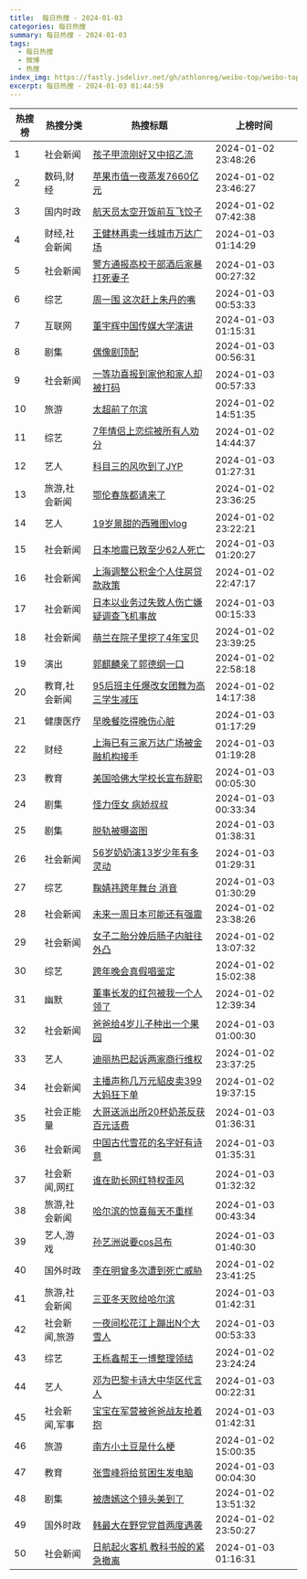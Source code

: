 ```yaml
---
title:  每日热搜 - 2024-01-03
categories: 每日热搜
summary: 每日热搜 - 2024-01-03
tags:
  - 每日热搜
  - 微博
  - 热搜
index_img: https://fastly.jsdelivr.net/gh/athlonreg/weibo-top/weibo-top.jpeg
excerpt: 每日热搜 - 2024-01-03 01:44:59
---
```


| 热搜榜 | 热搜分类 | 热搜标题 | 上榜时间 |
| --- | --- | --- | --- |
| 1 | 社会新闻 | [孩子甲流刚好又中招乙流](https://s.weibo.com/weibo%3Fq%3D%2523%E5%AD%A9%E5%AD%90%E7%94%B2%E6%B5%81%E5%88%9A%E5%A5%BD%E5%8F%88%E4%B8%AD%E6%8B%9B%E4%B9%99%E6%B5%81%2523) | 2024-01-02 23:48:26 | 
| 2 | 数码,财经 | [苹果市值一夜蒸发7660亿元](https://s.weibo.com/weibo%3Fq%3D%2523%E8%8B%B9%E6%9E%9C%E5%B8%82%E5%80%BC%E4%B8%80%E5%A4%9C%E8%92%B8%E5%8F%917660%E4%BA%BF%E5%85%83%2523) | 2024-01-02 23:46:27 | 
| 3 | 国内时政 | [航天员太空开饭前互飞饺子](https://s.weibo.com/weibo%3Fq%3D%2523%E8%88%AA%E5%A4%A9%E5%91%98%E5%A4%AA%E7%A9%BA%E5%BC%80%E9%A5%AD%E5%89%8D%E4%BA%92%E9%A3%9E%E9%A5%BA%E5%AD%90%2523) | 2024-01-02 07:42:38 | 
| 4 | 财经,社会新闻 | [王健林再卖一线城市万达广场](https://s.weibo.com/weibo%3Fq%3D%2523%E7%8E%8B%E5%81%A5%E6%9E%97%E5%86%8D%E5%8D%96%E4%B8%80%E7%BA%BF%E5%9F%8E%E5%B8%82%E4%B8%87%E8%BE%BE%E5%B9%BF%E5%9C%BA%2523) | 2024-01-03 01:14:29 | 
| 5 | 社会新闻 | [警方通报高校干部酒后家暴打死妻子](https://s.weibo.com/weibo%3Fq%3D%2523%E8%AD%A6%E6%96%B9%E9%80%9A%E6%8A%A5%E9%AB%98%E6%A0%A1%E5%B9%B2%E9%83%A8%E9%85%92%E5%90%8E%E5%AE%B6%E6%9A%B4%E6%89%93%E6%AD%BB%E5%A6%BB%E5%AD%90%2523) | 2024-01-03 00:27:32 | 
| 6 | 综艺 | [周一围 这次赶上朱丹的嘴](https://s.weibo.com/weibo%3Fq%3D%2523%E5%91%A8%E4%B8%80%E5%9B%B4%20%E8%BF%99%E6%AC%A1%E8%B5%B6%E4%B8%8A%E6%9C%B1%E4%B8%B9%E7%9A%84%E5%98%B4%2523) | 2024-01-03 00:53:33 | 
| 7 | 互联网 | [董宇辉中国传媒大学演讲](https://s.weibo.com/weibo%3Fq%3D%2523%E8%91%A3%E5%AE%87%E8%BE%89%E4%B8%AD%E5%9B%BD%E4%BC%A0%E5%AA%92%E5%A4%A7%E5%AD%A6%E6%BC%94%E8%AE%B2%2523) | 2024-01-03 01:15:31 | 
| 8 | 剧集 | [偶像剧顶配](https://s.weibo.com/weibo%3Fq%3D%2523%E5%81%B6%E5%83%8F%E5%89%A7%E9%A1%B6%E9%85%8D%2523) | 2024-01-03 00:56:31 | 
| 9 | 社会新闻 | [一等功喜报到家他和家人却被打码](https://s.weibo.com/weibo%3Fq%3D%2523%E4%B8%80%E7%AD%89%E5%8A%9F%E5%96%9C%E6%8A%A5%E5%88%B0%E5%AE%B6%E4%BB%96%E5%92%8C%E5%AE%B6%E4%BA%BA%E5%8D%B4%E8%A2%AB%E6%89%93%E7%A0%81%2523) | 2024-01-03 00:57:33 | 
| 10 | 旅游 | [太超前了尔滨](https://s.weibo.com/weibo%3Fq%3D%2523%E5%A4%AA%E8%B6%85%E5%89%8D%E4%BA%86%E5%B0%94%E6%BB%A8%2523) | 2024-01-02 14:51:35 | 
| 11 | 综艺 | [7年情侣上恋综被所有人劝分](https://s.weibo.com/weibo%3Fq%3D%25237%E5%B9%B4%E6%83%85%E4%BE%A3%E4%B8%8A%E6%81%8B%E7%BB%BC%E8%A2%AB%E6%89%80%E6%9C%89%E4%BA%BA%E5%8A%9D%E5%88%86%2523) | 2024-01-02 14:44:37 | 
| 12 | 艺人 | [科目三的风吹到了JYP](https://s.weibo.com/weibo%3Fq%3D%2523%E7%A7%91%E7%9B%AE%E4%B8%89%E7%9A%84%E9%A3%8E%E5%90%B9%E5%88%B0%E4%BA%86JYP%2523) | 2024-01-03 01:27:31 | 
| 13 | 旅游,社会新闻 | [鄂伦春族都请来了](https://s.weibo.com/weibo%3Fq%3D%2523%E9%84%82%E4%BC%A6%E6%98%A5%E6%97%8F%E9%83%BD%E8%AF%B7%E6%9D%A5%E4%BA%86%2523) | 2024-01-02 23:36:25 | 
| 14 | 艺人 | [19岁景甜的西雅图vlog](https://s.weibo.com/weibo%3Fq%3D%252319%E5%B2%81%E6%99%AF%E7%94%9C%E7%9A%84%E8%A5%BF%E9%9B%85%E5%9B%BEvlog%2523) | 2024-01-02 23:22:21 | 
| 15 | 社会新闻 | [日本地震已致至少62人死亡](https://s.weibo.com/weibo%3Fq%3D%2523%E6%97%A5%E6%9C%AC%E5%9C%B0%E9%9C%87%E5%B7%B2%E8%87%B4%E8%87%B3%E5%B0%9162%E4%BA%BA%E6%AD%BB%E4%BA%A1%2523) | 2024-01-03 01:20:27 | 
| 16 | 社会新闻 | [上海调整公积金个人住房贷款政策](https://s.weibo.com/weibo%3Fq%3D%2523%E4%B8%8A%E6%B5%B7%E8%B0%83%E6%95%B4%E5%85%AC%E7%A7%AF%E9%87%91%E4%B8%AA%E4%BA%BA%E4%BD%8F%E6%88%BF%E8%B4%B7%E6%AC%BE%E6%94%BF%E7%AD%96%2523) | 2024-01-02 22:47:17 | 
| 17 | 社会新闻 | [日本以业务过失致人伤亡嫌疑调查飞机事故](https://s.weibo.com/weibo%3Fq%3D%2523%E6%97%A5%E6%9C%AC%E4%BB%A5%E4%B8%9A%E5%8A%A1%E8%BF%87%E5%A4%B1%E8%87%B4%E4%BA%BA%E4%BC%A4%E4%BA%A1%E5%AB%8C%E7%96%91%E8%B0%83%E6%9F%A5%E9%A3%9E%E6%9C%BA%E4%BA%8B%E6%95%85%2523) | 2024-01-03 00:15:33 | 
| 18 | 社会新闻 | [萌兰在院子里挖了4年宝贝](https://s.weibo.com/weibo%3Fq%3D%2523%E8%90%8C%E5%85%B0%E5%9C%A8%E9%99%A2%E5%AD%90%E9%87%8C%E6%8C%96%E4%BA%864%E5%B9%B4%E5%AE%9D%E8%B4%9D%2523) | 2024-01-02 23:39:25 | 
| 19 | 演出 | [郭麒麟亲了郭德纲一口](https://s.weibo.com/weibo%3Fq%3D%2523%E9%83%AD%E9%BA%92%E9%BA%9F%E4%BA%B2%E4%BA%86%E9%83%AD%E5%BE%B7%E7%BA%B2%E4%B8%80%E5%8F%A3%2523) | 2024-01-02 22:58:18 | 
| 20 | 教育,社会新闻 | [95后班主任爆改女团舞为高三学生减压](https://s.weibo.com/weibo%3Fq%3D%252395%E5%90%8E%E7%8F%AD%E4%B8%BB%E4%BB%BB%E7%88%86%E6%94%B9%E5%A5%B3%E5%9B%A2%E8%88%9E%E4%B8%BA%E9%AB%98%E4%B8%89%E5%AD%A6%E7%94%9F%E5%87%8F%E5%8E%8B%2523) | 2024-01-02 14:17:38 | 
| 21 | 健康医疗 | [早晚餐吃得晚伤心脏](https://s.weibo.com/weibo%3Fq%3D%2523%E6%97%A9%E6%99%9A%E9%A4%90%E5%90%83%E5%BE%97%E6%99%9A%E4%BC%A4%E5%BF%83%E8%84%8F%2523) | 2024-01-03 01:17:29 | 
| 22 | 财经 | [上海已有三家万达广场被金融机构接手](https://s.weibo.com/weibo%3Fq%3D%2523%E4%B8%8A%E6%B5%B7%E5%B7%B2%E6%9C%89%E4%B8%89%E5%AE%B6%E4%B8%87%E8%BE%BE%E5%B9%BF%E5%9C%BA%E8%A2%AB%E9%87%91%E8%9E%8D%E6%9C%BA%E6%9E%84%E6%8E%A5%E6%89%8B%2523) | 2024-01-03 01:19:28 | 
| 23 | 教育 | [美国哈佛大学校长宣布辞职](https://s.weibo.com/weibo%3Fq%3D%2523%E7%BE%8E%E5%9B%BD%E5%93%88%E4%BD%9B%E5%A4%A7%E5%AD%A6%E6%A0%A1%E9%95%BF%E5%AE%A3%E5%B8%83%E8%BE%9E%E8%81%8C%2523) | 2024-01-03 00:05:30 | 
| 24 | 剧集 | [怪力侄女 病娇叔叔](https://s.weibo.com/weibo%3Fq%3D%2523%E6%80%AA%E5%8A%9B%E4%BE%84%E5%A5%B3%20%E7%97%85%E5%A8%87%E5%8F%94%E5%8F%94%2523) | 2024-01-03 00:33:34 | 
| 25 | 剧集 | [脱轨被曝盗图](https://s.weibo.com/weibo%3Fq%3D%2523%E8%84%B1%E8%BD%A8%E8%A2%AB%E6%9B%9D%E7%9B%97%E5%9B%BE%2523) | 2024-01-03 01:38:31 | 
| 26 | 社会新闻 | [56岁奶奶演13岁少年有多灵动](https://s.weibo.com/weibo%3Fq%3D%252356%E5%B2%81%E5%A5%B6%E5%A5%B6%E6%BC%9413%E5%B2%81%E5%B0%91%E5%B9%B4%E6%9C%89%E5%A4%9A%E7%81%B5%E5%8A%A8%2523) | 2024-01-03 01:29:31 | 
| 27 | 综艺 | [鞠婧祎跨年舞台 消音](https://s.weibo.com/weibo%3Fq%3D%2523%E9%9E%A0%E5%A9%A7%E7%A5%8E%E8%B7%A8%E5%B9%B4%E8%88%9E%E5%8F%B0%20%E6%B6%88%E9%9F%B3%2523) | 2024-01-03 01:30:29 | 
| 28 | 社会新闻 | [未来一周日本可能还有强震](https://s.weibo.com/weibo%3Fq%3D%2523%E6%9C%AA%E6%9D%A5%E4%B8%80%E5%91%A8%E6%97%A5%E6%9C%AC%E5%8F%AF%E8%83%BD%E8%BF%98%E6%9C%89%E5%BC%BA%E9%9C%87%2523) | 2024-01-02 23:38:26 | 
| 29 | 社会新闻 | [女子二胎分娩后肠子内脏往外凸](https://s.weibo.com/weibo%3Fq%3D%2523%E5%A5%B3%E5%AD%90%E4%BA%8C%E8%83%8E%E5%88%86%E5%A8%A9%E5%90%8E%E8%82%A0%E5%AD%90%E5%86%85%E8%84%8F%E5%BE%80%E5%A4%96%E5%87%B8%2523) | 2024-01-02 13:07:32 | 
| 30 | 综艺 | [跨年晚会真假唱鉴定](https://s.weibo.com/weibo%3Fq%3D%2523%E8%B7%A8%E5%B9%B4%E6%99%9A%E4%BC%9A%E7%9C%9F%E5%81%87%E5%94%B1%E9%89%B4%E5%AE%9A%2523) | 2024-01-02 15:02:38 | 
| 31 | 幽默 | [董事长发的红包被我一个人领了](https://s.weibo.com/weibo%3Fq%3D%2523%E8%91%A3%E4%BA%8B%E9%95%BF%E5%8F%91%E7%9A%84%E7%BA%A2%E5%8C%85%E8%A2%AB%E6%88%91%E4%B8%80%E4%B8%AA%E4%BA%BA%E9%A2%86%E4%BA%86%2523) | 2024-01-02 12:39:34 | 
| 32 | 社会新闻 | [爸爸给4岁儿子种出一个果园](https://s.weibo.com/weibo%3Fq%3D%2523%E7%88%B8%E7%88%B8%E7%BB%994%E5%B2%81%E5%84%BF%E5%AD%90%E7%A7%8D%E5%87%BA%E4%B8%80%E4%B8%AA%E6%9E%9C%E5%9B%AD%2523) | 2024-01-03 01:00:30 | 
| 33 | 艺人 | [迪丽热巴起诉两家商行维权](https://s.weibo.com/weibo%3Fq%3D%2523%E8%BF%AA%E4%B8%BD%E7%83%AD%E5%B7%B4%E8%B5%B7%E8%AF%89%E4%B8%A4%E5%AE%B6%E5%95%86%E8%A1%8C%E7%BB%B4%E6%9D%83%2523) | 2024-01-02 23:37:25 | 
| 34 | 社会新闻 | [主播声称几万元貂皮卖399大妈狂下单](https://s.weibo.com/weibo%3Fq%3D%2523%E4%B8%BB%E6%92%AD%E5%A3%B0%E7%A7%B0%E5%87%A0%E4%B8%87%E5%85%83%E8%B2%82%E7%9A%AE%E5%8D%96399%E5%A4%A7%E5%A6%88%E7%8B%82%E4%B8%8B%E5%8D%95%2523) | 2024-01-02 19:37:15 | 
| 35 | 社会正能量 | [大哥送派出所20杯奶茶反获百元话费](https://s.weibo.com/weibo%3Fq%3D%2523%E5%A4%A7%E5%93%A5%E9%80%81%E6%B4%BE%E5%87%BA%E6%89%8020%E6%9D%AF%E5%A5%B6%E8%8C%B6%E5%8F%8D%E8%8E%B7%E7%99%BE%E5%85%83%E8%AF%9D%E8%B4%B9%2523) | 2024-01-03 01:36:31 | 
| 36 | 社会新闻 | [中国古代雪花的名字好有诗意](https://s.weibo.com/weibo%3Fq%3D%2523%E4%B8%AD%E5%9B%BD%E5%8F%A4%E4%BB%A3%E9%9B%AA%E8%8A%B1%E7%9A%84%E5%90%8D%E5%AD%97%E5%A5%BD%E6%9C%89%E8%AF%97%E6%84%8F%2523) | 2024-01-03 01:35:31 | 
| 37 | 社会新闻,网红 | [谁在助长网红特权歪风](https://s.weibo.com/weibo%3Fq%3D%2523%E8%B0%81%E5%9C%A8%E5%8A%A9%E9%95%BF%E7%BD%91%E7%BA%A2%E7%89%B9%E6%9D%83%E6%AD%AA%E9%A3%8E%2523) | 2024-01-03 01:32:32 | 
| 38 | 旅游,社会新闻 | [哈尔滨的惊喜每天不重样](https://s.weibo.com/weibo%3Fq%3D%2523%E5%93%88%E5%B0%94%E6%BB%A8%E7%9A%84%E6%83%8A%E5%96%9C%E6%AF%8F%E5%A4%A9%E4%B8%8D%E9%87%8D%E6%A0%B7%2523) | 2024-01-03 00:43:34 | 
| 39 | 艺人,游戏 | [孙艺洲说要cos吕布](https://s.weibo.com/weibo%3Fq%3D%2523%E5%AD%99%E8%89%BA%E6%B4%B2%E8%AF%B4%E8%A6%81cos%E5%90%95%E5%B8%83%2523) | 2024-01-03 01:40:30 | 
| 40 | 国外时政 | [李在明曾多次遭到死亡威胁](https://s.weibo.com/weibo%3Fq%3D%2523%E6%9D%8E%E5%9C%A8%E6%98%8E%E6%9B%BE%E5%A4%9A%E6%AC%A1%E9%81%AD%E5%88%B0%E6%AD%BB%E4%BA%A1%E5%A8%81%E8%83%81%2523) | 2024-01-02 23:41:25 | 
| 41 | 旅游,社会新闻 | [三亚冬天败给哈尔滨](https://s.weibo.com/weibo%3Fq%3D%2523%E4%B8%89%E4%BA%9A%E5%86%AC%E5%A4%A9%E8%B4%A5%E7%BB%99%E5%93%88%E5%B0%94%E6%BB%A8%2523) | 2024-01-03 01:42:31 | 
| 42 | 社会新闻,旅游 | [一夜间松花江上蹦出N个大雪人](https://s.weibo.com/weibo%3Fq%3D%2523%E4%B8%80%E5%A4%9C%E9%97%B4%E6%9D%BE%E8%8A%B1%E6%B1%9F%E4%B8%8A%E8%B9%A6%E5%87%BAN%E4%B8%AA%E5%A4%A7%E9%9B%AA%E4%BA%BA%2523) | 2024-01-03 00:53:33 | 
| 43 | 综艺 | [王栎鑫帮王一博整理领结](https://s.weibo.com/weibo%3Fq%3D%2523%E7%8E%8B%E6%A0%8E%E9%91%AB%E5%B8%AE%E7%8E%8B%E4%B8%80%E5%8D%9A%E6%95%B4%E7%90%86%E9%A2%86%E7%BB%93%2523) | 2024-01-02 23:24:24 | 
| 44 | 艺人 | [邓为巴黎卡诗大中华区代言人](https://s.weibo.com/weibo%3Fq%3D%2523%E9%82%93%E4%B8%BA%E5%B7%B4%E9%BB%8E%E5%8D%A1%E8%AF%97%E5%A4%A7%E4%B8%AD%E5%8D%8E%E5%8C%BA%E4%BB%A3%E8%A8%80%E4%BA%BA%2523) | 2024-01-03 00:22:31 | 
| 45 | 社会新闻,军事 | [宝宝在军营被爸爸战友抢着抱](https://s.weibo.com/weibo%3Fq%3D%2523%E5%AE%9D%E5%AE%9D%E5%9C%A8%E5%86%9B%E8%90%A5%E8%A2%AB%E7%88%B8%E7%88%B8%E6%88%98%E5%8F%8B%E6%8A%A2%E7%9D%80%E6%8A%B1%2523) | 2024-01-03 01:42:31 | 
| 46 | 旅游 | [南方小土豆是什么梗](https://s.weibo.com/weibo%3Fq%3D%2523%E5%8D%97%E6%96%B9%E5%B0%8F%E5%9C%9F%E8%B1%86%E6%98%AF%E4%BB%80%E4%B9%88%E6%A2%97%2523) | 2024-01-02 15:00:35 | 
| 47 | 教育 | [张雪峰将给贫困生发电脑](https://s.weibo.com/weibo%3Fq%3D%2523%E5%BC%A0%E9%9B%AA%E5%B3%B0%E5%B0%86%E7%BB%99%E8%B4%AB%E5%9B%B0%E7%94%9F%E5%8F%91%E7%94%B5%E8%84%91%2523) | 2024-01-03 00:04:30 | 
| 48 | 剧集 | [被唐嫣这个镜头美到了](https://s.weibo.com/weibo%3Fq%3D%2523%E8%A2%AB%E5%94%90%E5%AB%A3%E8%BF%99%E4%B8%AA%E9%95%9C%E5%A4%B4%E7%BE%8E%E5%88%B0%E4%BA%86%2523) | 2024-01-02 13:51:32 | 
| 49 | 国外时政 | [韩最大在野党党首两度遇袭](https://s.weibo.com/weibo%3Fq%3D%2523%E9%9F%A9%E6%9C%80%E5%A4%A7%E5%9C%A8%E9%87%8E%E5%85%9A%E5%85%9A%E9%A6%96%E4%B8%A4%E5%BA%A6%E9%81%87%E8%A2%AD%2523) | 2024-01-02 23:50:27 | 
| 50 | 社会新闻 | [日航起火客机 教科书般的紧急撤离](https://s.weibo.com/weibo%3Fq%3D%2523%E6%97%A5%E8%88%AA%E8%B5%B7%E7%81%AB%E5%AE%A2%E6%9C%BA%20%E6%95%99%E7%A7%91%E4%B9%A6%E8%88%AC%E7%9A%84%E7%B4%A7%E6%80%A5%E6%92%A4%E7%A6%BB%2523) | 2024-01-03 01:16:31 | 
